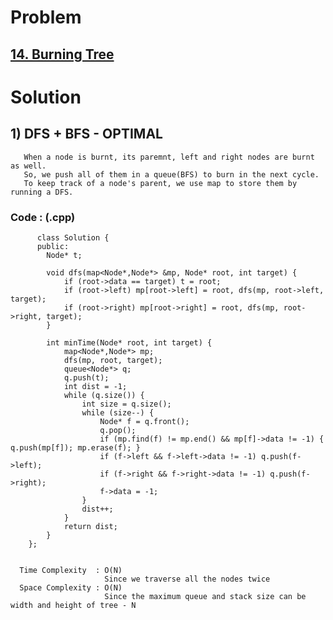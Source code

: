 # Problem

## [14. Burning Tree](https://practice.geeksforgeeks.org/problems/burning-tree/1/#)


# Solution 

## 1) DFS + BFS - OPTIMAL

       When a node is burnt, its paremnt, left and right nodes are burnt as well.
       So, we push all of them in a queue(BFS) to burn in the next cycle.
       To keep track of a node's parent, we use map to store them by running a DFS.
      
      
   ### Code : (.cpp)
    
          class Solution {
          public:
            Node* t;

            void dfs(map<Node*,Node*> &mp, Node* root, int target) {
                if (root->data == target) t = root;
                if (root->left) mp[root->left] = root, dfs(mp, root->left, target);
                if (root->right) mp[root->right] = root, dfs(mp, root->right, target);
            }

            int minTime(Node* root, int target) {
                map<Node*,Node*> mp;
                dfs(mp, root, target);
                queue<Node*> q;
                q.push(t);
                int dist = -1;
                while (q.size()) {
                    int size = q.size();
                    while (size--) {
                        Node* f = q.front();
                        q.pop();
                        if (mp.find(f) != mp.end() && mp[f]->data != -1) { q.push(mp[f]); mp.erase(f); }
                        if (f->left && f->left->data != -1) q.push(f->left);
                        if (f->right && f->right->data != -1) q.push(f->right);
                        f->data = -1;
                    }
                    dist++;
                }
                return dist;
            }
        };

 
      Time Complexity  : O(N) 
                         Since we traverse all the nodes twice
      Space Complexity : O(N)
                         Since the maximum queue and stack size can be width and height of tree - N 
